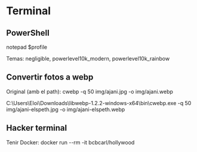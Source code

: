# Terminal

## PowerShell

notepad $profile

Temas: negligible, powerlevel10k_modern, powerlevel10k_rainbow

## Convertir fotos a webp

Original (amb el path): cwebp -q 50 img/ajani.jpg -o img/ajani.webp

C:\Users\Eloi\Downloads\libwebp-1.2.2-windows-x64\bin\cwebp.exe -q 50 img/ajani-elspeth.jpg -o img/ajani-elspeth.webp

## Hacker terminal

Tenir Docker: docker run --rm -it bcbcarl/hollywood
